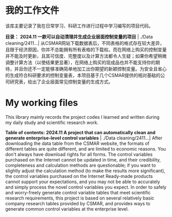# 我的工作文件

该库主要记录了我在日常学习、科研工作进行过程中学习编写的项目代码。


**目录：**
**2024.11  一款可以自动清理并生成企业层面控制变量的项目**  | ./Data cleaning/2411...|  从CSMAR网站下载数据表后，不同表格的格式存在较大差异，且限于经济原因，你并不总能拥有所有表格的下载权。而在网络上购买的控制变量并不能及时更新，且其可信度、完整度以及计算方法都令人生疑；如果你希望稍微调整计算方法（以使结果更显著），在网络上购买的现成品也并不能支持你的期待，并且你还不一定能够准确简单地加工出你期望的新颖控制变量。为安全且省心的生成符合科研要求的控制变量表，本项目基于几个CSMAR提供的相对基础的公司研究表，给出了企业层面常见控制变量的生成方式。


# My working files

This library mainly records the project codes I learned and written during my daily study and scientific research work.


**Table of contents:**
**2024.11 A project that can automatically clean and generate enterprise-level control variables** | ./Data cleaning/2411...| After downloading the data table from the CSMAR website, the formats of different tables are quite different, and are limited to economic reasons. You don't always have download rights for all forms. The control variables purchased on the Internet cannot be updated in time, and their credibility, completeness and calculation methods are questionable; if you want to slightly adjust the calculation method (to make the results more significant), the control variables purchased on the Internet Ready-made products cannot support your expectations, and you may not be able to accurately and simply process the novel control variables you expect. In order to safely and worry-freely generate control variable tables that meet scientific research requirements, this project is based on several relatively basic company research tables provided by CSMAR, and provides ways to generate common control variables at the enterprise level.
